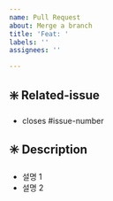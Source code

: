 ```yaml
---
name: Pull Request
about: Merge a branch
title: 'Feat: '
labels: ''
assignees: ''

---
```


## ❇️ Related-issue
- closes #issue-number
<!-- issue-number 수정해주세요. -->

## ✳️ Description
- 설명 1
- 설명 2

<!-- 우측 project 설정해주세요. -->
